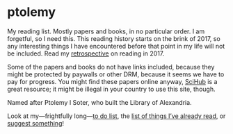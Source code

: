 # ptolemy

My reading list. Mostly papers and books, in no particular order.
I am forgetful, so I need this. This reading history starts on the
brink of 2017, so any interesting things I have encountered before that
point in my life will not be included. Read my [retrospective](https://blog.veitheller.de/Reading,_The_First_Year.html)
on reading in 2017.

Some of the papers and books do not have links included, because they
might be protected by paywalls or other DRM, because it seems we have to
pay for progress. You might find these papers online anyway,
[SciHub](https://sci-hub.tw) is a great resource; it might be illegal in your
country to use this site, though.

Named after Ptolemy I Soter, who built the Library of Alexandria.

Look at my—frightfully long—[to do list](/todo.md), the [list of things I’ve
already read](/done.md), or [suggest something](https://github.com/hellerve/ptolemy/issues/new)!
